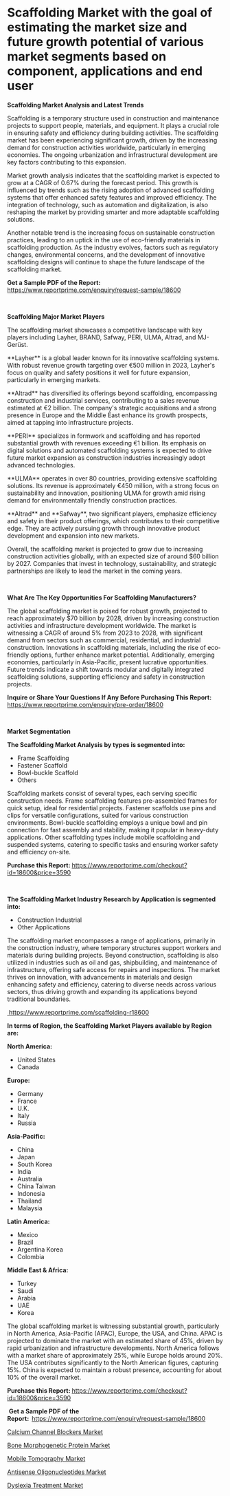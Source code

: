 <p><h1>Scaffolding Market with the goal of estimating the market size and future growth potential of various market segments based on component, applications and end user</h1></p><p><strong>Scaffolding Market Analysis and Latest Trends</strong></p>
<p><p>Scaffolding is a temporary structure used in construction and maintenance projects to support people, materials, and equipment. It plays a crucial role in ensuring safety and efficiency during building activities. The scaffolding market has been experiencing significant growth, driven by the increasing demand for construction activities worldwide, particularly in emerging economies. The ongoing urbanization and infrastructural development are key factors contributing to this expansion.</p><p>Market growth analysis indicates that the scaffolding market is expected to grow at a CAGR of 0.67% during the forecast period. This growth is influenced by trends such as the rising adoption of advanced scaffolding systems that offer enhanced safety features and improved efficiency. The integration of technology, such as automation and digitalization, is also reshaping the market by providing smarter and more adaptable scaffolding solutions.</p><p>Another notable trend is the increasing focus on sustainable construction practices, leading to an uptick in the use of eco-friendly materials in scaffolding production. As the industry evolves, factors such as regulatory changes, environmental concerns, and the development of innovative scaffolding designs will continue to shape the future landscape of the scaffolding market.</p></p>
<p><strong>Get a Sample PDF of the Report:&nbsp;</strong> <a href="https://www.reportprime.com/enquiry/request-sample/18600?utm_campaign=1117&utm_medium=2&utm_source=Github&utm_content=ia&utm_term=21112024&utm_id=scaffolding">https://www.reportprime.com/enquiry/request-sample/18600</a></p>
<p>&nbsp;</p>
<p><strong>Scaffolding Major Market Players</strong></p>
<p><p>The scaffolding market showcases a competitive landscape with key players including Layher, BRAND, Safway, PERI, ULMA, Altrad, and MJ-Gerüst. </p><p>**Layher** is a global leader known for its innovative scaffolding systems. With robust revenue growth targeting over €500 million in 2023, Layher's focus on quality and safety positions it well for future expansion, particularly in emerging markets.</p><p>**Altrad** has diversified its offerings beyond scaffolding, encompassing construction and industrial services, contributing to a sales revenue estimated at €2 billion. The company's strategic acquisitions and a strong presence in Europe and the Middle East enhance its growth prospects, aimed at tapping into infrastructure projects.</p><p>**PERI** specializes in formwork and scaffolding and has reported substantial growth with revenues exceeding €1 billion. Its emphasis on digital solutions and automated scaffolding systems is expected to drive future market expansion as construction industries increasingly adopt advanced technologies.</p><p>**ULMA** operates in over 80 countries, providing extensive scaffolding solutions. Its revenue is approximately €450 million, with a strong focus on sustainability and innovation, positioning ULMA for growth amid rising demand for environmentally friendly construction practices.</p><p>**Altrad** and **Safway**, two significant players, emphasize efficiency and safety in their product offerings, which contributes to their competitive edge. They are actively pursuing growth through innovative product development and expansion into new markets.</p><p>Overall, the scaffolding market is projected to grow due to increasing construction activities globally, with an expected size of around $60 billion by 2027. Companies that invest in technology, sustainability, and strategic partnerships are likely to lead the market in the coming years.</p></p>
<p>&nbsp;</p>
<p><strong>What Are The Key Opportunities For Scaffolding Manufacturers?</strong></p>
<p><p>The global scaffolding market is poised for robust growth, projected to reach approximately $70 billion by 2028, driven by increasing construction activities and infrastructure development worldwide. The market is witnessing a CAGR of around 5% from 2023 to 2028, with significant demand from sectors such as commercial, residential, and industrial construction. Innovations in scaffolding materials, including the rise of eco-friendly options, further enhance market potential. Additionally, emerging economies, particularly in Asia-Pacific, present lucrative opportunities. Future trends indicate a shift towards modular and digitally integrated scaffolding solutions, supporting efficiency and safety in construction projects.</p></p>
<p><strong>Inquire or Share Your Questions If Any Before Purchasing This Report:</strong> <a href="https://www.reportprime.com/enquiry/pre-order/18600?utm_campaign=1117&utm_medium=2&utm_source=Github&utm_content=ia&utm_term=21112024&utm_id=scaffolding">https://www.reportprime.com/enquiry/pre-order/18600</a></p>
<p>&nbsp;</p>
<p><strong>Market Segmentation</strong></p>
<p><strong>The Scaffolding Market Analysis by types is segmented into:</strong></p>
<p><ul><li>Frame Scaffolding</li><li>Fastener Scaffold</li><li>Bowl-buckle Scaffold</li><li>Others</li></ul></p>
<p><p>Scaffolding markets consist of several types, each serving specific construction needs. Frame scaffolding features pre-assembled frames for quick setup, ideal for residential projects. Fastener scaffolds use pins and clips for versatile configurations, suited for various construction environments. Bowl-buckle scaffolding employs a unique bowl and pin connection for fast assembly and stability, making it popular in heavy-duty applications. Other scaffolding types include mobile scaffolding and suspended systems, catering to specific tasks and ensuring worker safety and efficiency on-site.</p></p>
<p><strong>Purchase this Report:&nbsp;</strong><a href="https://www.reportprime.com/checkout?id=18600&price=3590&utm_campaign=1117&utm_medium=2&utm_source=Github&utm_content=ia&utm_term=21112024&utm_id=scaffolding">https://www.reportprime.com/checkout?id=18600&price=3590</a></p>
<p>&nbsp;</p>
<p><strong>The Scaffolding Market Industry Research by Application is segmented into:</strong></p>
<p><ul><li>Construction Industrial</li><li>Other Applications</li></ul></p>
<p><p>The scaffolding market encompasses a range of applications, primarily in the construction industry, where temporary structures support workers and materials during building projects. Beyond construction, scaffolding is also utilized in industries such as oil and gas, shipbuilding, and maintenance of infrastructure, offering safe access for repairs and inspections. The market thrives on innovation, with advancements in materials and design enhancing safety and efficiency, catering to diverse needs across various sectors, thus driving growth and expanding its applications beyond traditional boundaries.</p></p>
<p><a href="https://www.reportprime.com/scaffolding-r18600?utm_campaign=1117&utm_medium=2&utm_source=Github&utm_content=ia&utm_term=21112024&utm_id=scaffolding">&nbsp;https://www.reportprime.com/scaffolding-r18600</a></p>
<p><strong>In terms of Region, the Scaffolding Market Players available by Region are:</strong></p>
<p>
    <p> <strong> North America: </strong>
        <ul>
            <li>United States</li>
            <li>Canada</li>
        </ul>
        </p> 
    <p> <strong> Europe: </strong>
        <ul>
            <li>Germany</li>
            <li>France</li>
            <li>U.K.</li>
            <li>Italy</li>
            <li>Russia</li>
        </ul>
        </p> 
    <p> <strong> Asia-Pacific: </strong>
        <ul>
            <li>China</li>
            <li>Japan</li>
            <li>South Korea</li>
            <li>India</li>
            <li>Australia</li>
            <li>China Taiwan</li>
            <li>Indonesia</li>
            <li>Thailand</li>
            <li>Malaysia</li>
        </ul>
        </p> 
    <p> <strong> Latin America: </strong>
        <ul>
            <li>Mexico</li>
            <li>Brazil</li>
            <li>Argentina Korea</li>
            <li>Colombia</li>
        </ul>
        </p> 
    <p> <strong> Middle East & Africa: </strong>
        <ul>
            <li>Turkey</li>
            <li>Saudi</li>
            <li>Arabia</li>
            <li>UAE</li>
            <li>Korea</li>
        </ul>
    </p>
    </p>
<p><p>The global scaffolding market is witnessing substantial growth, particularly in North America, Asia-Pacific (APAC), Europe, the USA, and China. APAC is projected to dominate the market with an estimated share of 45%, driven by rapid urbanization and infrastructure developments. North America follows with a market share of approximately 25%, while Europe holds around 20%. The USA contributes significantly to the North American figures, capturing 15%. China is expected to maintain a robust presence, accounting for about 10% of the overall market.</p></p>
<p><strong>Purchase this Report: </strong><a href="https://www.reportprime.com/checkout?id=18600&price=3590&utm_campaign=1117&utm_medium=2&utm_source=Github&utm_content=ia&utm_term=21112024&utm_id=scaffolding">https://www.reportprime.com/checkout?id=18600&price=3590</a></p>
<p>&nbsp;<strong>Get a Sample PDF of the Report:&nbsp;&nbsp;</strong><a href="https://www.reportprime.com/enquiry/request-sample/18600?utm_campaign=1117&utm_medium=2&utm_source=Github&utm_content=ia&utm_term=21112024&utm_id=scaffolding">https://www.reportprime.com/enquiry/request-sample/18600</a></p>
<p><strong></strong></p>
<p><p><a href="https://issuu.com/reportprime-2/docs/calcium-channel-blockers-market-siz_730a3061382701?utm_campaign=1117&utm_medium=2&utm_source=Github&utm_content=ia&utm_term=21112024&utm_id=scaffolding">Calcium Channel Blockers Market</a></p><p><a href="https://issuu.com/reportprime-2/docs/bone-morphogenetic-protein-market-s_717f4318dbfdf1?utm_campaign=1117&utm_medium=2&utm_source=Github&utm_content=ia&utm_term=21112024&utm_id=scaffolding">Bone Morphogenetic Protein Market</a></p><p><a href="https://www.linkedin.com/pulse/financial-insights-market-potential-mobile-tomography-research-no3qe?utm_campaign=1117&utm_medium=2&utm_source=Github&utm_content=ia&utm_term=21112024&utm_id=scaffolding">Mobile Tomography Market</a></p><p><a href="https://www.linkedin.com/pulse/antisense-oligonucleotides-market-report-2024-2031-challenges-tmp1e?utm_campaign=1117&utm_medium=2&utm_source=Github&utm_content=ia&utm_term=21112024&utm_id=scaffolding">Antisense Oligonucleotides Market</a></p><p><a href="https://www.linkedin.com/pulse/market-size-growth-projections-dyslexia-treatment-industry-yacae?utm_campaign=1117&utm_medium=2&utm_source=Github&utm_content=ia&utm_term=21112024&utm_id=scaffolding">Dyslexia Treatment Market</a></p></p>